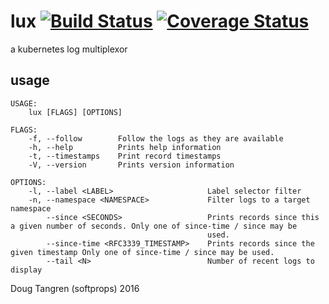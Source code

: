 # lux [![Build Status](https://travis-ci.org/softprops/lux.svg?branch=master)](https://travis-ci.org/softprops/lux) [![Coverage Status](https://coveralls.io/repos/github/softprops/lux/badge.svg?branch=master)](https://coveralls.io/github/softprops/lux?branch=master)

a kubernetes log multiplexor

## usage

```
USAGE:
    lux [FLAGS] [OPTIONS]

FLAGS:
    -f, --follow        Follow the logs as they are available
    -h, --help          Prints help information
    -t, --timestamps    Print record timestamps
    -V, --version       Prints version information

OPTIONS:
    -l, --label <LABEL>                     Label selector filter
    -n, --namespace <NAMESPACE>             Filter logs to a target namespace
        --since <SECONDS>                   Prints records since this a given number of seconds. Only one of since-time / since may be
                                            used.
        --since-time <RFC3339_TIMESTAMP>    Prints records since the given timestamp Only one of since-time / since may be used.
        --tail <N>                          Number of recent logs to display
```

Doug Tangren (softprops) 2016
